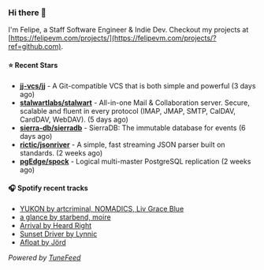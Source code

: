 ### Hi there 👋

I'm Felipe, a Staff Software Engineer & Indie Dev. Checkout my projects at [https://felipevm.com/projects/](https://felipevm.com/projects/?ref=github.com).

#### ⭐ Recent Stars
- **[jj-vcs/jj](https://github.com/jj-vcs/jj)** - A Git-compatible VCS that is both simple and powerful (3 days ago)
- **[stalwartlabs/stalwart](https://github.com/stalwartlabs/stalwart)** - All-in-one Mail &amp; Collaboration server. Secure, scalable and fluent in every protocol (IMAP, JMAP, SMTP, CalDAV, CardDAV, WebDAV). (5 days ago)
- **[sierra-db/sierradb](https://github.com/sierra-db/sierradb)** - SierraDB: The immutable database for events (6 days ago)
- **[rictic/jsonriver](https://github.com/rictic/jsonriver)** - A simple, fast streaming JSON parser built on standards. (2 weeks ago)
- **[pgEdge/spock](https://github.com/pgEdge/spock)** - Logical multi-master PostgreSQL replication (2 weeks ago)

#### 🎧 Spotify recent tracks
- [YUKON by artcriminal, NOMADICS, Liv Grace Blue](https://open.spotify.com/track/5Z7ByAW8E0XCPAcobux5aH)
- [a glance by starbend, moire](https://open.spotify.com/track/5NFtMYd7qyRS5btHcSnY0A)
- [Arrival by Heard Right](https://open.spotify.com/track/6yKoaxutM0zThOlJF4oyKC)
- [Sunset Driver by Lynnic](https://open.spotify.com/track/02L6IvnFVGxQUmsLVUTjYy)
- [Afloat by Jörd](https://open.spotify.com/track/1hZQzGZcy0quSzYWx0AZXP)

_Powered by [TuneFeed](https://tunefeed.app?ref=github.com)_
